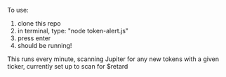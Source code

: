 To use:

1. clone this repo
2. in terminal, type: "node token-alert.js"
3. press enter
4. should be running!



This runs every minute, scanning Jupiter for any new tokens with a given ticker, currently set up to scan for $retard
